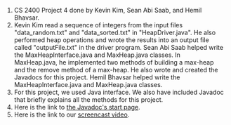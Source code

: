 1. CS 2400 Project 4 done by Kevin Kim, Sean Abi Saab, and Hemil Bhavsar.
2. Kevin Kim read a sequence of integers from the input files "data_random.txt" and "data_sorted.txt" in "HeapDriver.java". He also performed heap operations and wrote the results into an output file called "outputFile.txt" in the driver program. Sean Abi Saab helped write the MaxHeapInterface.java and MaxHeap.java classes. In MaxHeap.java, he implemented two methods of building a max-heap and the remove method of a max-heap. He also wrote and created the Javadocs for this project. Hemil Bhavsar helped write the MaxHeapInterface.java and MaxHeap.java classes.
3. For this project, we used Java interface. We also have included Javadoc that briefly explains all the methods for this project.
4. Here is the link to [the Javadoc's start page](https://codingtillwedie.github.io/Project-4/package-summary.html).
5. Here is the link to our [screencast video]().
